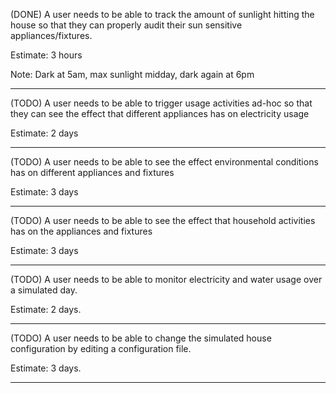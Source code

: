 (DONE)
A user needs to be able to track the amount of sunlight hitting the house so that they can properly audit their sun sensitive appliances/fixtures.

Estimate: 3 hours

Note: Dark at 5am, max sunlight midday, dark again at 6pm

------------------------

(TODO)
A user needs to be able to trigger usage activities ad-hoc so that they can see the effect that different appliances has on electricity usage

Estimate: 2 days

------------------------

(TODO)
A user needs to be able to see the effect environmental conditions has on different appliances and fixtures

Estimate: 3 days

-------------------------

(TODO) 
A user needs to be able to see the effect that household activities has on the appliances and fixtures

Estimate: 3 days

-------------------------

(TODO)
A user needs to be able to monitor electricity and water usage over a simulated day.

Estimate: 2 days.

-------------------------

(TODO)
A user needs to be able to change the simulated house configuration by editing a configuration file.

Estimate: 3 days.

-------------------------
